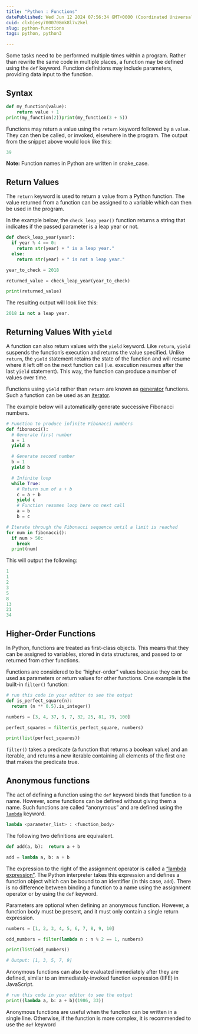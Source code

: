 ```yaml
---
title: "Python : Functions"
datePublished: Wed Jun 12 2024 07:56:34 GMT+0000 (Coordinated Universal Time)
cuid: clxbjesy7000708mk8l7v2kel
slug: python-functions
tags: python, python3

---
```


Some tasks need to be performed multiple times within a program. Rather than rewrite the same code in multiple places, a function may be defined using the `def` keyword. Function definitions may include parameters, providing data input to the function.

## **Syntax**

```python
def my_function(value):  
    return value + 1
print(my_function(2))print(my_function(3 + 5))
```

Functions may return a value using the `return` keyword followed by a `value`. They can then be called, or invoked, elsewhere in the program. The output from the snippet above would look like this:

```python
39
```

**Note:** Function names in Python are written in snake\_case.

## **Return Values**

The `return` keyword is used to return a value from a Python function. The value returned from a function can be assigned to a variable which can then be used in the program.

In the example below, the `check_leap_year()` function returns a string that indicates if the passed parameter is a leap year or not.

```python
def check_leap_year(year):
  if year % 4 == 0:
    return str(year) + " is a leap year."
  else:
    return str(year) + " is not a leap year."

year_to_check = 2018

returned_value = check_leap_year(year_to_check)

print(returned_value)
```

The resulting output will look like this:

```python
2018 is not a leap year.
```

## **Returning Values With** `yield`

A function can also return values with the `yield` keyword. Like `return`, `yield` suspends the function’s execution and returns the value specified. Unlike `return`, the `yield` statement retains the state of the function and will resume where it left off on the next function call (i.e. execution resumes after the last `yield` statement). This way, the function can produce a number of values over time.

Functions using `yield` rather than `return` are known as [generator](https://www.codecademy.com/resources/docs/python/generators) functions. Such a function can be used as an [iterator](https://www.codecademy.com/resources/docs/python/iterators).

The example below will automatically generate successive Fibonacci numbers.

```python
# Function to produce infinite Fibonacci numbers
def fibonacci():
  # Generate first number
  a = 1
  yield a

  # Generate second number
  b = 1
  yield b

  # Infinite loop
  while True:
    # Return sum of a + b
    c = a + b
    yield c
    # Function resumes loop here on next call
    a = b
    b = c

# Iterate through the Fibonacci sequence until a limit is reached
for num in fibonacci():
  if num > 50:
    break
  print(num)
```

This will output the following:

```python
1
1
2
3
5
8
13
21
34
```

## **Higher-Order Functions**

In Python, functions are treated as first-class objects. This means that they can be assigned to variables, stored in data structures, and passed to or returned from other functions.

Functions are considered to be “higher-order” values because they can be used as parameters or return values for other functions. One example is the built-in `filter()` function:

```python
# run this code in your editor to see the output
def is_perfect_square(n):
  return (n ** 0.5).is_integer()

numbers = [3, 4, 37, 9, 7, 32, 25, 81, 79, 100]

perfect_squares = filter(is_perfect_square, numbers)

print(list(perfect_squares))
```

`filter()` takes a predicate (a function that returns a boolean value) and an iterable, and returns a new iterable containing all elements of the first one that makes the predicate true.

## Anonymous functions

The act of defining a function using the `def` keyword binds that function to a name. However, some functions can be defined without giving them a name. Such functions are called “anonymous” and are defined using the [`lambda`](https://www.codecademy.com/resources/docs/python/keywords/lambda) keyword.

```python
lambda <parameter_list> : <function_body>
```

The following two definitions are equivalent.

```python
def add(a, b):  return a + b

add = lambda a, b: a + b
```

The expression to the right of the assignment operator is called a [“lambda expression”](https://www.codecademy.com/resources/docs/python/keywords/lambda). The Python interpreter takes this expression and defines a function object which can be bound to an identifier (in this case, `add`). There is no difference between binding a function to a name using the assignment operator or by using the `def` keyword.

Parameters are optional when defining an anonymous function. However, a function body must be present, and it must only contain a single return expression.

```python
numbers = [1, 2, 3, 4, 5, 6, 7, 8, 9, 10]

odd_numbers = filter(lambda n : n % 2 == 1, numbers)

print(list(odd_numbers))

# Output: [1, 3, 5, 7, 9]
```

Anonymous functions can also be evaluated immediately after they are defined, similar to an immediately-invoked function expression (IIFE) in JavaScript.

```python
# run this code in your editor to see the output
print((lambda a, b: a + b)(1986, 33))
```

Anonymous functions are useful when the function can be written in a single line. Otherwise, if the function is more complex, it is recommended to use the `def` keyword